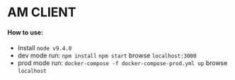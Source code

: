 # AM CLIENT

#### How to use:
  - Install `node v9.4.0`
  - dev mode run: `npm install` `npm start` browse `localhost:3000`
  - prod mode run: `docker-compose -f docker-compose-prod.yml up` browse `localhost`